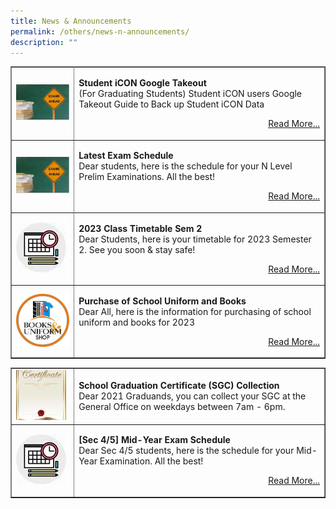 ```yaml
---
title: News & Announcements
permalink: /others/news-n-announcements/
description: ""
---
```

<table style="border-collapse: collapse; width: 100%;" border="1">
<tbody>
<tr>
	</tr><tr>
<td style="width: 20%;"><img src="/images/Exams.jpg"></td>
<td style="width: 80%;"><p><strong>Student iCON Google Takeout<br></strong>   (For Graduating Students) Student iCON users
Google Takeout Guide to Back up Student iCON Data </p>
<p style="text-align: right;"><a href="[](/files/'graduatingstudents2023iconbackup.pdf)">Read More...</a></p></td>	
</tr><tr>
<td style="width: 20%;"><img src="/images/Exams.jpg"></td>
<td style="width: 80%;"><p><strong>Latest Exam Schedule<br></strong>Dear students, here is the schedule for your N Level Prelim Examinations. All the best!</p>
<p style="text-align: right;"><a href="/information/examination-schedule">Read More...</a></p></td>	
</tr><tr>
</tr><tr>
<td style="width: 20%;"><img src="/images/news.jpg"></td>
<td style="width: 80%;"><p><strong>2023 Class Timetable Sem 2<br></strong>Dear Students, here is your timetable for 2023 Semester 2. See you soon &amp; stay safe!</p>
<p style="text-align: right;"><a href="/information/class-timetable">Read More...</a></p></td>
</tr><tr>
<td style="width: 20%;"><img src="/images/73a408d6c_3554.png"></td>
<td style="width: 80%;"><p><strong>Purchase of School Uniform and Books<br></strong>Dear All, here is the information for purchasing of school uniform and books for 2023</p>
<p style="text-align: right;"><a href="/information/For-Parents/purchase-of-school-textbook-and-uniform-for-2023/">Read More...</a></p></td>
</tr><tr>
</tr></tbody></table><table style="border-collapse: collapse; width: 100%;" border="1">
<tbody>
<tr><td style="width: 20%;"><img src="/images/cert.jpg"></td>
<td style="width: 80%;"><p><strong>School Graduation Certificate (SGC) Collection<br></strong>Dear 2021 Graduands, you can collect your SGC at the General Office on weekdays between 7am - 6pm.</p></td>
</tr>
<tr>
<td style="width: 20%;"><img src="/images/news.jpg"></td>
<td style="width: 80%;"><p><strong>[Sec 4/5] Mid-Year Exam Schedule<br></strong>Dear Sec 4/5 students, here is the schedule for your Mid-Year Examination. All the best!</p>
<p style="text-align: right;"><a href="/information/examination-schedule">Read More...</a></p></td>
</tr>
</tbody>
</table>